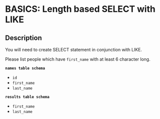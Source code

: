 # BASICS: Length based SELECT with LIKE

## Description

You will need to create SELECT statement in conjunction with LIKE.

Please list people which have `first_name` with at least 6 character long.

**`names table schema`**

* `id`
* `first_name`
* `last_name`

**`results table schema`**

* `first_name`
* `last_name`
